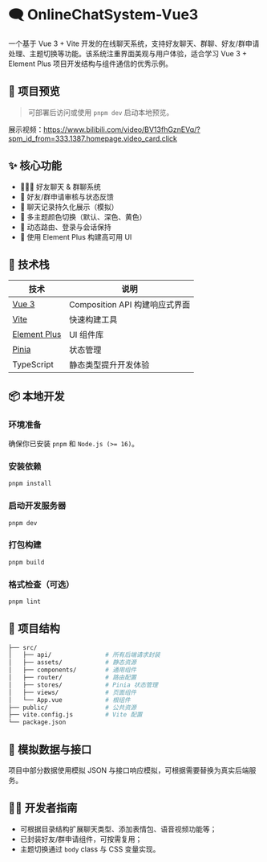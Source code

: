 

# 🗨️ OnlineChatSystem-Vue3

一个基于 Vue 3 + Vite 开发的在线聊天系统，支持好友聊天、群聊、好友/群申请处理、主题切换等功能。该系统注重界面美观与用户体验，适合学习 Vue 3 + Element Plus 项目开发结构与组件通信的优秀示例。

## 🚀 项目预览

> 可部署后访问或使用 `pnpm dev` 启动本地预览。

展示视频：https://www.bilibili.com/video/BV13fhGznEVq/?spm_id_from=333.1387.homepage.video_card.click

## ✨ 核心功能

- 🧑‍🤝‍🧑 好友聊天 & 群聊系统
- 🔔 好友/群申请审核与状态反馈
- 💬 聊天记录持久化展示（模拟）
- 🎨 多主题颜色切换（默认、深色、黄色）
- 🧭 动态路由、登录与会话保持
- 📁 使用 Element Plus 构建高可用 UI

## 🧱 技术栈

| 技术                                      | 说明                           |
| ----------------------------------------- | ------------------------------ |
| [Vue 3](https://vuejs.org/)               | Composition API 构建响应式界面 |
| [Vite](https://vitejs.dev/)               | 快速构建工具                   |
| [Element Plus](https://element-plus.org/) | UI 组件库                      |
| [Pinia](https://pinia.vuejs.org/)         | 状态管理                       |
| TypeScript                                | 静态类型提升开发体验           |

## 📦 本地开发

### 环境准备

确保你已安装 `pnpm` 和 `Node.js (>= 16)`。

### 安装依赖

```bash
pnpm install
```



### 启动开发服务器

```bash
pnpm dev
```

### 打包构建

```bash
pnpm build
```

### 格式检查（可选）

```bash
pnpm lint
```

## 📁 项目结构

```bash
├── src/
│   ├── api/               # 所有后端请求封装
│   ├── assets/            # 静态资源
│   ├── components/        # 通用组件
│   ├── router/            # 路由配置
│   ├── stores/            # Pinia 状态管理
│   ├── views/             # 页面组件
│   └── App.vue            # 根组件
├── public/                # 公共资源
├── vite.config.js         # Vite 配置
└── package.json
```

## 🧩 模拟数据与接口

项目中部分数据使用模拟 JSON 与接口响应模拟，可根据需要替换为真实后端服务。

## 🧑‍💻 开发者指南

- 可根据目录结构扩展聊天类型、添加表情包、语音视频功能等；
- 已封装好友/群申请组件，可按需复用；
- 主题切换通过 `body` class 与 CSS 变量实现。
